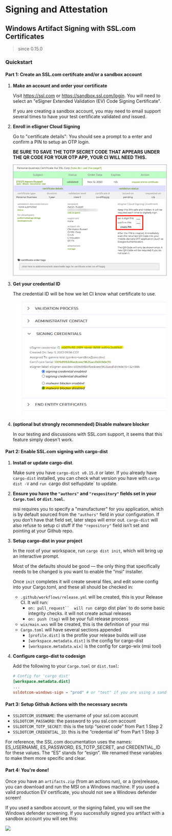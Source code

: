 # Signing and Attestation

## Windows Artifact Signing with SSL.com Certificates

> since 0.15.0

### Quickstart

#### Part 1: Create an SSL.com certifcate and/or a sandbox account

1. **Make an account and order your certificate**

    Visit https://ssl.com or https://sandbox.ssl.com/login. You will need to select an "eSigner Extended Validation (EV) Code Signing Certificate".

    If you are creating a sandbox account, you may need to email support several times to have your test certificate validated *and* issued.


2. **Enroll in eSigner Cloud Signing**

    Go to "certificate details": You should see a prompt to a enter and confirm a PIN to setup an OTP login.

    **BE SURE TO SAVE THE TOTP SECRET CODE THAT APPEARS UNDER THE QR CODE FOR YOUR OTP APP, YOUR CI WILL NEED THIS.**

    ![](./img/signing-totp.png)

3. **Get your credential ID**

    The credential ID will be how we let CI know what certificate to use.

    ![](./img/signing-cred-id.png)

4. **(optional but strongly recommended) Disable malware blocker**

    In our testing and discussions with SSL.com support, it seems that this feature simply doesn't work.

#### Part 2: Enable SSL.com signing with cargo-dist

1. **Install or update cargo-dist**.

    Make sure you have `cargo-dist v0.15.0` or later. If you already have `cargo-dist` installed, you can check what version you have with `cargo dist -V` and `run `cargo dist selfupdate` to update.
1. **Ensure you have the `"authors"` and `"respository"` fields set in your `Cargo.toml` or `dist.toml`.**

    msi requires you to specify a "manufacturer" for you application, which is by default sourced from the `"authors"` field in your configuration. If you don’t have that field set, later steps will error out. `cargo-dist` will also refuse to setup ci stuff if the `"repository"` field isn’t set and pointing at your Github repo.
1. **Setup cargo-dist in your project**

    In the root of your workspace, run `cargo dist init`, which will bring up an interactive prompt.

    Most of the defaults should be good — the only thing that specifically needs to be changed is you want to enable the “msi” installer.

    Once `init` completes it will create several files, and edit some config into your Cargo.toml, and these all should be checked in:

    - `.github/workflows/release.yml` will be created, this is your Release CI. It will run:
        - `on: pull_request``  will run `cargo dist plan` to do some basic integrity checks. it will not create actual releases
        - `on: push (tag)` will be your full release process
    - `wix/main.wxs` will be created, this is the definition of your msi
    - `Cargo.toml` will have several sections appended
        - `[profile.dist]` is the profile your release builds will use
        - `[workspace.metadata.dist]` is the config for cargo-dist
        - `[workspace.metadata.wix]` is the config for cargo-wix (msi tool)
1. **Configure cargo-dist to codesign**

    Add the following to your `Cargo.toml` or `dist.toml`:

    ```toml
    # Config for 'cargo dist'
    [workspace.metadata.dist]
    ...
    ssldotcom-windows-sign = "prod" # or "test" if you are using a sandbox account
    ```


#### Part 3: Setup Github Actions with the necessary secrets

- `SSLDOTCOM_USERNAME`: the username of your ssl.com account
- `SSLDOTCOM_PASSWORD`: the password to you ssl.com account
- `SSLDOTCOM_TOTP_SECRET`: this is the totp “secret code” from Part 1 Step 2
- `SSLDOTCOM_CREDENTIAL_ID`: this is the “credential id” from Part 1 Step 3

For reference, the SSL.com documentation uses the names:  ES_USERNAME, ES_PASSWORD, ES_TOTP_SECRET, and CREDENTIAL_ID for these values. The “ES” stands for “esign”. We renamed these variables to make them more specific and clear.

#### Part 4: You're done!

Once you have an `artifacts.zip` (from an actions run), or a (pre)release, you can download and run the MSI on a Windows machine. If you used a valid production EV certificate, you should not see a Windows defender screen!

If you used a sandbox account, or the signing failed, you will see the Windows defender screening. If you successfully signed you artifact with a sandbox account you will see this:


![](./img/defender.png)

